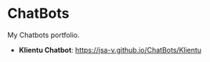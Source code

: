 # ChatBots

My Chatbots portfolio.

- **Klientu Chatbot**: https://jsa-v.github.io/ChatBots/Klientu

